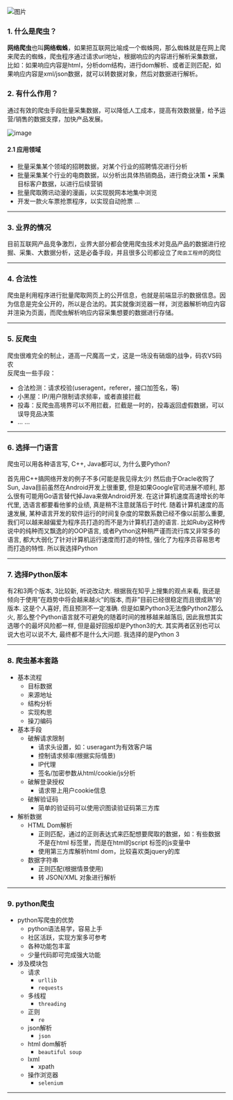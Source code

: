 
![图片](https://timgsa.baidu.com/timg?image&quality=80&size=b9999_10000&sec=1517157496430&di=9d8bbd8ae0eb17809b394f8936987b1c&imgtype=0&src=http%3A%2F%2Fimg.mukewang.com%2F57466ffc00015e2f06000338-590-330.jpg)

### 1. 什么是爬虫？

**网络爬虫**也叫**网络蜘蛛**，如果把互联网比喻成一个蜘蛛网，那么蜘蛛就是在网上爬来爬去的蜘蛛，爬虫程序通过请求url地址，根据响应的内容进行解析采集数据，
比如：如果响应内容是html，分析dom结构，进行dom解析、或者正则匹配，如果响应内容是xml/json数据，就可以转数据对象，然后对数据进行解析。



### 2. 有什么作用？ 

通过有效的爬虫手段批量采集数据，可以降低人工成本，提高有效数据量，给予运营/销售的数据支撑，加快产品发展。 

![image](https://note.youdao.com/yws/api/personal/file/734769369243449783AC0567A0239F3F?method=download&shareKey=2965ef70a4ffeacd7d29b0a3f3b76cd0)
#### 2.1 应用领域
- 批量采集某个领域的招聘数据，对某个行业的招聘情况进行分析
- 批量采集某个行业的电商数据，以分析出具体热销商品，进行商业决策 • 采集目标客户数据，以进行后续营销
- 批量爬取腾讯动漫的漫画，以实现脱网本地集中浏览
- 开发一款火车票抢票程序，以实现自动抢票
...
---

### 3. 业界的情况

目前互联网产品竞争激烈，业界大部分都会使用爬虫技术对竞品产品的数据进行挖掘、采集、大数据分析，这是必备手段，并且很多公司都设立了`爬虫工程师`的岗位

---

### 4. 合法性   

爬虫是利用程序进行批量爬取网页上的公开信息，也就是前端显示的数据信息。因为信息是完全公开的，所以是合法的。其实就像浏览器一样，浏览器解析响应内容并渲染为页面，而爬虫解析响应内容采集想要的数据进行存储。

---    

### 5. 反爬虫

爬虫很难完全的制止，道高一尺魔高一丈，这是一场没有硝烟的战争，码农VS码农   
反爬虫一些手段：
* 合法检测：请求校验(useragent，referer，接口加签名，等)
* 小黑屋：IP/用户限制请求频率，或者直接拦截
* 投毒：反爬虫高境界可以不用拦截，拦截是一时的，投毒返回虚假数据，可以误导竞品决策
* ... ...

---   

### 6. 选择一门语言
爬虫可以用各种语言写, C++, Java都可以, 为什么要Python?

首先用C++搞网络开发的例子不多(可能是我见得太少)
然后由于Oracle收购了Sun, Java目前虽然在Android开发上很重要, 但是如果Google官司进展不顺利, 那么很有可能用Go语言替代掉Java来做Android开发. 在这计算机速度高速增长的年代里, 选语言都要看他爹的业绩, 真是稍不注意就落后于时代. 随着计算机速度的高速发展, 某种语言开发的软件运行的时间复杂度的常数系数已经不像以前那么重要, 我们可以越来越偏爱为程序员打造的而不是为计算机打造的语言. 比如Ruby这种传说中的纯种而又飘逸的的OOP语言, 或者Python这种稍严谨而流行库又非常多的语言, 都大大弱化了针对计算机运行速度而打造的特性, 强化了为程序员容易思考而打造的特性. 所以我选择Python

---
### 7. 选择Python版本
有2和3两个版本, 3比较新, 听说改动大. 根据我在知乎上搜集的观点来看, 我还是倾向于使用”在趋势中将会越来越火”的版本, 而非”目前已经很稳定而且很成熟”的版本. 这是个人喜好, 而且预测不一定准确. 但是如果Python3无法像Python2那么火, 那么整个Python语言就不可避免的随着时间的推移越来越落后, 因此我想其实选哪个的最坏风险都一样, 但是最好回报却是Python3的大. 其实两者区别也可以说大也可以说不大, 最终都不是什么大问题. 我选择的是Python 3

---
### 8. 爬虫基本套路

* 基本流程
    * 目标数据
    * 来源地址
    * 结构分析
    * 实现构思
    * 操刀编码
* 基本手段
    * 破解请求限制
        * 请求头设置，如：useragant为有效客户端
        * 控制请求频率(根据实际情景)
        * IP代理
        * 签名/加密参数从html/cookie/js分析
    * 破解登录授权
        * 请求带上用户cookie信息
    * 破解验证码
        * 简单的验证码可以使用识图读验证码第三方库
* 解析数据
    * HTML Dom解析
        * 正则匹配，通过的正则表达式来匹配想要爬取的数据，如：有些数据不是在html 标签里，而是在html的script 标签的js变量中
        * 使用第三方库解析html dom，比较喜欢类jquery的库
    * 数据字符串
        * 正则匹配(根据情景使用) 
        * 转 JSON/XML 对象进行解析

---



### 9. python爬虫

* python写爬虫的优势
    * python语法易学，容易上手
    * 社区活跃，实现方案多可参考
    * 各种功能包丰富
    * 少量代码即可完成强大功能
* 涉及模块包
    * 请求
        * `urllib`
        * `requests`
    * 多线程
        * `threading`
    * 正则
        * `re`
    * json解析
        * `json`
    * html dom解析
        * `beautiful soup`
    * lxml
        * xpath
    * 操作浏览器
        * `selenium`
        
---